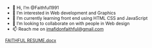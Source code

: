- 👋 Hi, I’m @Faithful1991
- 👀 I’m interested in Web development and Graphics
- 🌱 I’m currently learning front end using HTML CSS and JavaScript
- 💞️ I’m looking to collaborate on with people in Web design
- 📫 Reach me on imafidonfaithful@gmail.com

<!---
Faithful1991/Faithful1991 is a ✨ special ✨ repository because its `README.md` (this file) appears on your GitHub profile.
You can click the Preview link to take a look at your changes.
--->
[FAITHFUL RESUME.docx](https://github.com/Faithful1991/Faithful1991/files/6329976/FAITHFUL.RESUME.docx)
